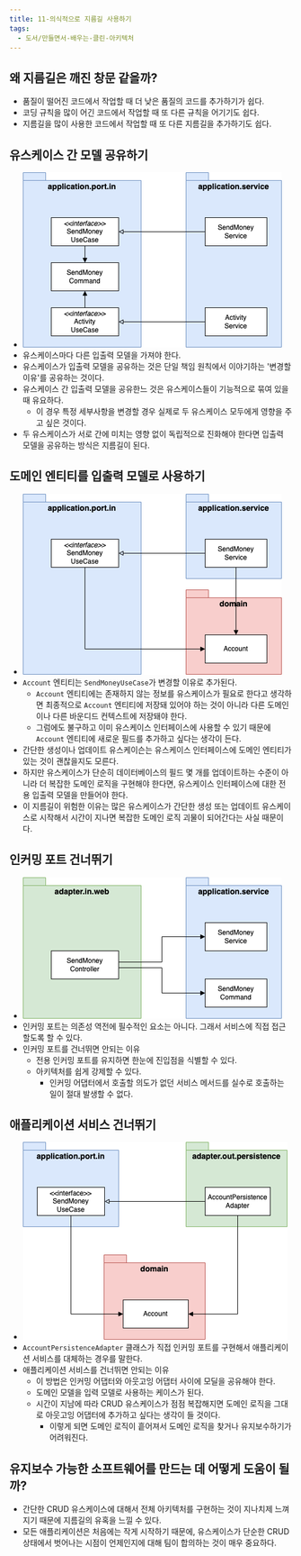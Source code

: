 ```yaml
---
title: 11-의식적으로 지름길 사용하기
tags:
  - 도서/만들면서-배우는-클린-아키텍처
---
```


## 왜 지름길은 깨진 창문 같을까?

- 품질이 떨어진 코드에서 작업할 때 더 낮은 품질의 코드를 추가하기가 쉽다.
- 코딩 규칙을 많이 어긴 코드에서 작업할 때 또 다른 규칙을 어기기도 쉽다.
- 지름길을 많이 사용한 코드에서 작업할 때 또 다른 지름길을 추가하기도 쉽다.

## 유스케이스 간 모델 공유하기

- ![](assets/Pasted%20image%2020250107212435.png)
- 유스케이스마다 다른 입출력 모델을 가져야 한다.
- 유스케이스가 입출력 모델을 공유하는 것은 단일 책임 원칙에서 이야기하는 '변경할 이유'를 공유하는 것이다.
- 유스케이스 간 입출력 모델을 공유한느 것은 유스케이스들이 기능적으로 묶여 있을 때 유요하다.
	- 이 경우 특정 세부사항을 변경할 경우 실제로 두 유스케이스 모두에게 영향을 주고 싶은 것이다.
- 두 유스케이스가 서로 간에 미치는 영향 없이 독립적으로 진화해야 한다면 입출력 모델을 공유하는 방식은 지름길이 된다.

## 도메인 엔티티를 입출력 모델로 사용하기

- ![](assets/Pasted%20image%2020250107212921.png)
- `Account` 엔티티는 `SendMoneyUseCase`가 변경할 이유로 추가된다.
	- `Account` 엔티티에는 존재하지 않는 정보를 유스케이스가 필요로 한다고 생각하면 최종적으로 `Account` 엔티티에 저장돼 있어야 하는 것이 아니라 다른 도메인이나 다른 바운디드 컨텍스트에 저장돼야 한다.
	- 그럼에도 불구하고 이미 유스케이스 인터페이스에 사용할 수 있기 때문에 `Account` 엔티티에 새로운 필드를 추가하고 싶다는 생각이 든다.
- 간단한 생성이나 업데이트 유스케이슨는 유스케이스 인터페이스에 도메인 엔티티가 있는 것이 괜찮을지도 모른다.
- 하지만 유스케이스가 단순히 데이터베이스의 필드 몇 개를 업데이트하는 수준이 아니라 더 복잡한 도메인 로직을 구현해야 한다면, 유스케이스 인터페이스에 대한 전용 입출력 모델을 만들어야 한다.
- 이 지름길이 위험한 이유는 많은 유스케이스가 간단한 생성 또는 업데이트 유스케이스로 시작해서 시간이 지나면 복잡한 도메인 로직 괴물이 되어간다는 사실 때문이다.

## 인커밍 포트 건너뛰기

- ![](assets/Pasted%20image%2020250107213412.png)
- 인커밍 포트는 의존성 역전에 필수적인 요소는 아니다. 그래서 서비스에 직접 접근할도록 할 수 있다.
- 인커밍 포트를 건너뛰면 안되는 이유
	- 전용 인커밍 포트를 유지하면 한눈에 진입점을 식별할 수 있다.
	- 아키텍처를 쉽게 강제할 수 있다.
		- 인커밍 어댑터에서 호출할 의도가 없던 서비스 메서드를 실수로 호출하는 일이 절대 발생할 수 없다.

## 애플리케이션 서비스 건너뛰기

- ![](assets/Pasted%20image%2020250107213857.png)
- `AccountPersistenceAdapter` 클래스가 직접 인커밍 포트를 구현해서 애플리케이션 서비스를 대체하는 경우를 말한다.
- 애플리케이션 서비스를 건너뛰면 안되는 이유
	- 이 방법은 인커밍 어댑터와 아웃고잉  어댑터 사이에 모딜을 공유해야 한다.
	- 도메인 모델을 입력 모델로 사용하는 케이스가 된다.
	- 시간이 지남에 따라 CRUD 유스케이스가 점점 복잡해지면 도메인 로직을 그대로 아웃고잉 어댑터에 추가하고 싶다는 생각이 들 것이다.
		- 이렇게 되면 도메인 로직이 흩어져서 도메인 로직을 찾거나 유지보수하기가 어려워진다.

## 유지보수 가능한 소프트웨어를 만드는 데 어떻게 도움이 될까?

- 간단한 CRUD 유스케이스에 대해서 전체 아키텍처를 구현하는 것이 지나치제 느껴지기 때문에 지름길의 유혹을 느낄 수 있다.
- 모든 애플리케이션은 처음에는 작게 시작하기 때문에, 유스케이스가 단순한 CRUD 상태에서 벗어나는 시점이 언제인지에 대해 팀이 합의하는 것이 매우 중요하다.

